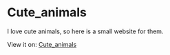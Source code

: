# Cute_animals
I love cute animals, so here is a small website for them.

View it on: [Cute_animals](https://hanralatalliardwork.github.io/Cute_animals/)
